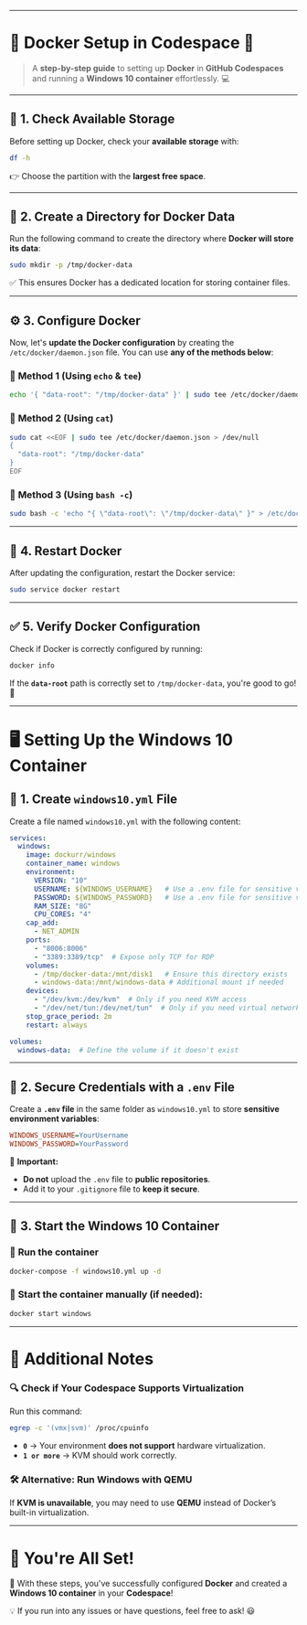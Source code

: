 

---

# 🐳 **Docker Setup in Codespace** 🚀  

> A **step-by-step guide** to setting up **Docker** in **GitHub Codespaces** and running a **Windows 10 container** effortlessly. 💻  

---

## 📌 **1. Check Available Storage**  

Before setting up Docker, check your **available storage** with:  

```bash
df -h
```  

👉 Choose the partition with the **largest free space**.  

---

## 📂 **2. Create a Directory for Docker Data**  

Run the following command to create the directory where **Docker will store its data**:  

```bash
sudo mkdir -p /tmp/docker-data
```  

✅ This ensures Docker has a dedicated location for storing container files.  

---

## ⚙️ **3. Configure Docker**  

Now, let's **update the Docker configuration** by creating the `/etc/docker/daemon.json` file. You can use **any of the methods below**:  

### 📝 **Method 1 (Using `echo` & `tee`)**  
```bash
echo '{ "data-root": "/tmp/docker-data" }' | sudo tee /etc/docker/daemon.json > /dev/null
```

### 📝 **Method 2 (Using `cat`)**  
```bash
sudo cat <<EOF | sudo tee /etc/docker/daemon.json > /dev/null
{
  "data-root": "/tmp/docker-data"
}
EOF
```

### 📝 **Method 3 (Using `bash -c`)**  
```bash
sudo bash -c 'echo "{ \"data-root\": \"/tmp/docker-data\" }" > /etc/docker/daemon.json'
```

---

## 🔄 **4. Restart Docker**  

After updating the configuration, restart the Docker service:  

```bash
sudo service docker restart
```

---

## ✅ **5. Verify Docker Configuration**  

Check if Docker is correctly configured by running:  

```bash
docker info
```

If the **`data-root`** path is correctly set to `/tmp/docker-data`, you're good to go! 🎉  

---

# 🖥️ **Setting Up the Windows 10 Container**  

## 📌 **1. Create `windows10.yml` File**  

Create a file named `windows10.yml` with the following content:  

```yaml
services:
  windows:
    image: dockurr/windows
    container_name: windows
    environment:
      VERSION: "10"
      USERNAME: ${WINDOWS_USERNAME}   # Use a .env file for sensitive variables
      PASSWORD: ${WINDOWS_PASSWORD}   # Use a .env file for sensitive variables
      RAM_SIZE: "8G"
      CPU_CORES: "4"
    cap_add:
      - NET_ADMIN
    ports:
      - "8006:8006"
      - "3389:3389/tcp"  # Expose only TCP for RDP
    volumes:
      - /tmp/docker-data:/mnt/disk1   # Ensure this directory exists
      - windows-data:/mnt/windows-data # Additional mount if needed
    devices:
      - "/dev/kvm:/dev/kvm"  # Only if you need KVM access
      - "/dev/net/tun:/dev/net/tun"  # Only if you need virtual network interfaces
    stop_grace_period: 2m
    restart: always

volumes:
  windows-data:  # Define the volume if it doesn't exist
```

---

## 🔑 **2. Secure Credentials with a `.env` File**  

Create a **`.env` file** in the same folder as `windows10.yml` to store **sensitive environment variables**:  

```ini
WINDOWS_USERNAME=YourUsername
WINDOWS_PASSWORD=YourPassword
```

🚨 **Important:**  
- **Do not** upload the `.env` file to **public repositories**.  
- Add it to your `.gitignore` file to **keep it secure**.  

---

## 🚀 **3. Start the Windows 10 Container**  

### 🔹 **Run the container**  
```bash
docker-compose -f windows10.yml up -d
```

### 🔹 **Start the container manually (if needed):**  
```bash
docker start windows
```

---

# 📌 **Additional Notes**  

### 🔍 **Check if Your Codespace Supports Virtualization**  
Run this command:  

```bash
egrep -c '(vmx|svm)' /proc/cpuinfo
```

- **`0`** → Your environment **does not support** hardware virtualization.  
- **`1 or more`** → KVM should work correctly.  

### 🛠️ **Alternative: Run Windows with QEMU**  
If **KVM is unavailable**, you may need to use **QEMU** instead of Docker’s built-in virtualization.  

---

# 🎉 **You're All Set!**  

🚀 With these steps, you've successfully configured **Docker** and created a **Windows 10 container** in your **Codespace**!  

💡 If you run into any issues or have questions, feel free to ask! 😃
